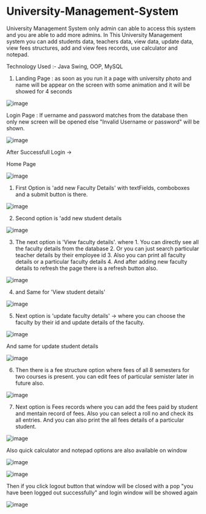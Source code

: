 # University-Management-System 

University Management System only admin can able to access this system and you are able to add more admins. In This University Management system you can add students data, teachers data, view data, update data, view fees structures, add and view fees records, use calculator and notepad. 

Technology Used :- Java Swing, OOP, MySQL

1. Landing Page : as soon as you run it a page with university photo and name will be appear on the screen with some animation and it will be showed for 4 seconds 

![image](https://user-images.githubusercontent.com/109031731/185763156-ed68fd32-331b-45ba-9f20-1fe79d5caec6.png)

Login Page : If uername and password matches from the database then only new screen will be opened else "Invalid Username or password" will be shown.

![image](https://user-images.githubusercontent.com/109031731/185762215-97fa1eac-7dfb-4317-ac6b-507bd50a7157.png)

After Successfull Login ->

Home Page 

![image](https://user-images.githubusercontent.com/109031731/190605462-c759371b-2579-461b-9833-bb449752a2aa.png)

1. First Option is 'add new Faculty Details' with textFields, comboboxes and a submit button is there.

![image](https://user-images.githubusercontent.com/109031731/185784431-08a9f4bc-02f0-4d38-aecd-b5b913bfa349.png)

2. Second option is 'add new student details

![image](https://user-images.githubusercontent.com/109031731/185784455-8cbb00e1-a4b4-45bc-a5c1-07f0bffb66a9.png)

3. The next option is 'View faculty details'.
   where 1. You can directly see all the faculty details from the database
         2. Or you can just search particular teacher details by their employee id 
         3. Also you can print all faculty details or a particular faculty details
         4. And after adding new faculty details to refresh the page there is a refresh button also.

![image](https://user-images.githubusercontent.com/109031731/186169444-f3b8899f-84ae-4dd3-a31e-170c5832ac50.png)

4. and Same for 'View student details' 

![image](https://user-images.githubusercontent.com/109031731/185762719-f5709e45-b3e3-4009-94d5-41fc0cb96e9e.png)

5. Next option is 'update faculty details' -> where you can choose the faculty by their id and update details of the faculty.

![image](https://user-images.githubusercontent.com/109031731/185762819-e3a75625-2792-4984-a651-859dc31b1c88.png)

 And same for update student details

![image](https://user-images.githubusercontent.com/109031731/186168524-3a407a43-398c-45e8-a229-5bee55ada69d.png)


6. Then there is a fee structure option where fees of all 8 semesters for two courses is present. you can edit fees of particular semister later in future also.

![image](https://user-images.githubusercontent.com/109031731/185762891-b87525e6-375f-4f70-ad26-49d77037b9ba.png)

7. Next option is Fees records where you can add the fees paid by student and mentain record of fees. Also you can select a roll no and check its all entries. And you can also print the all fees details of a particular student. 

![image](https://user-images.githubusercontent.com/109031731/185784561-b9cdb652-ada2-4701-964c-39085f826c5a.png)

Also quick calculator and notepad options are also available on window

![image](https://user-images.githubusercontent.com/109031731/185762935-ae77e6b4-fcb3-4697-b6ae-4909f5194c8f.png)

![image](https://user-images.githubusercontent.com/109031731/185762957-8cdf2aee-5e23-4ce3-b17b-51309947708c.png)

Then if you click logout button that window will be closed with a pop "you have been logged out successfully" and login window will be showed again

![image](https://user-images.githubusercontent.com/109031731/186167818-7a7aa71e-d599-466b-922b-79c6c9035a06.png)
